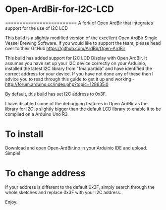 # Open-ArdBir-for-I2C-LCD
=========================
A fork of Open ArdBir that integrates support for the use of I2C LCD

This build is a slightly modified version of the excellent Open ArdBir Single Vessel Brewing Software. If you would like to support the team, please head over to their GitHub https://github.com/ArdBir/Open-ArdBir

This build has added support for I2C LCD Display with Open ArdBir. It assumes you have set up your I2C device correctly on your Arduinio, installed the latest I2C library from "fmalpartida" and have identified the correct address for your device. 
If you have not done any of these then I advice you to read through this guide to get it up and working - http://forum.arduino.cc/index.php?topic=128635.0

By default, this build has set I2C address to 0x3F.

I have disabled some of the debugging features in Open ArdBir as the library for I2C is slightly bigger than the default LCD library to enable it to be compiled on a Arduino Uno R3.


To install
===========

Download and open Open-ArdBir.ino in your Arduinio IDE and upload. Simple!

To change address
=================

If your address is different to the default 0x3F, simply search through the whole sketches and replace 0x3F with your I2C address.

Enjoy.

 
